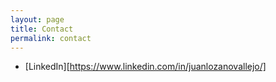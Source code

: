 ```yaml
---
layout: page
title: Contact
permalink: contact
---
```


- [LinkedIn][https://www.linkedin.com/in/juanlozanovallejo/]
